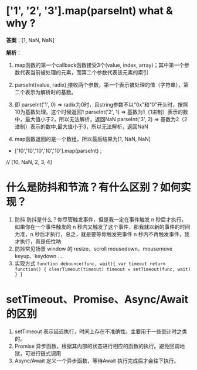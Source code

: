 # ['1', '2', '3'].map(parseInt) what & why ?

__答案__：[1, NaN, NaN]

__解析__：
  1. map函数的第一个callback函数接受3个(value, index, array)；其中第一个参数代表当前被处理的元素，而第二个参数代表该元素的索引
  2. parseInt(value, radix);接收两个参数，第一个表示被处理的值（字符串），第二个表示为解析时的基数。
  3. 即
      parseInt('1', 0) => radix为0时，且string参数不以“0x”和“0”开头时，按照10为基数处理。这个时候返回1
      parseInt('2', 1) => 基数为1（1进制）表示的数中，最大值小于2，所以无法解析，返回NaN
      parseInt('3', 2) => 基数为2（2进制）表示的数中,最大值小于3，所以无法解析，返回NaN

  4. map函数返回的是一个数组，所以最后结果为[1, NaN, NaN] 


* ['10','10','10','10','10'].map(parseInt) ;

// [10, NaN, 2, 3, 4]


# 什么是防抖和节流？有什么区别？如何实现？
  1. 防抖
    防抖是什么？你尽管触发事件，但是我一定在事件触发 n 秒后才执行，如果你在一个事件触发的 n 秒内又触发了这个事件，那我就以新的事件的时间为准，n 秒后才执行，总之，就是要等你触发完事件 n 秒内不再触发事件，我才执行，真是任性呐
  2. 防抖常见场景
    window 的 resize、scroll	mousedown、mousemove	keyup、keydown ....
  3. 实现方式
    `function debounce(func, wait){
      var timeout
      return function() {
        clearTimeout(timeout)
        timeout = setTimeout(func, wait)
      }
    }`
# setTimeout、Promise、Async/Await 的区别
1. setTimeout 表示延迟执行，时间上存在不准确性。主要用于一些倒计时之类的。
2. Promise 异步函数，根据其内部的状态进行相应的函数的执行。避免回调地狱，可进行链式调用
3. Async/Await 定义一个异步函数，等待Await 执行完成后才会往下执行。




